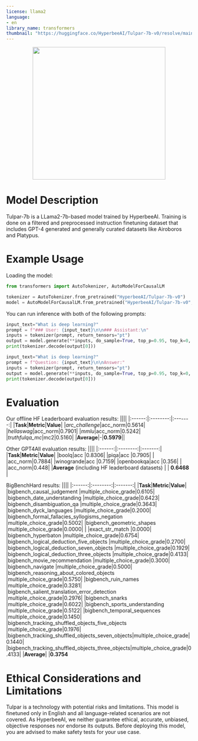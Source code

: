 ```yaml
---
license: llama2
language:
- en
library_name: transformers
thumbnail: "https://huggingface.co/HyperbeeAI/Tulpar-7b-v0/resolve/main/tulpar.png"
---
```


<p align="center">
  <img src="https://huggingface.co/HyperbeeAI/Tulpar-7b-v0/resolve/main/tulpar.png" width="360" height="360" >
</p>

# Model Description
Tulpar-7b is a LLama2-7b-based model trained by HyperbeeAI. Training is done on a filtered and preprocessed instruction finetuning dataset that includes GPT-4 generated and generally curated datasets like Airoboros and Platypus. 

# Example Usage

Loading the model:
```python
from transformers import AutoTokenizer, AutoModelForCausalLM

tokenizer = AutoTokenizer.from_pretrained("HyperbeeAI/Tulpar-7b-v0")
model = AutoModelForCausalLM.from_pretrained("HyperbeeAI/Tulpar-7b-v0", device_map="auto")
```

You can run inference with both of the following prompts:
```python
input_text="What is deep learning?"
prompt = f"### User: {input_text}\n\n### Assistant:\n"
inputs = tokenizer(prompt, return_tensors="pt")
output = model.generate(**inputs, do_sample=True, top_p=0.95, top_k=0, max_new_tokens=512)
print(tokenizer.decode(output[0]))
```

```python
input_text="What is deep learning?"
prompt = f"Question: {input_text}\n\nAnswer:"
inputs = tokenizer(prompt, return_tensors="pt")
output = model.generate(**inputs, do_sample=True, top_p=0.95, top_k=0, max_new_tokens=512)
print(tokenizer.decode(output[0]))
```


# Evaluation
Our offline HF Leaderboard evaluation results:
||||
|:------:|:--------:|:-------:|
|**Task**|**Metric**|**Value**|
|*arc_challenge*|acc_norm|0.5614|
|*hellaswag*|acc_norm|0.7901|
|*mmlu*|acc_norm|0.5242|
|*truthfulqa_mc*|mc2|0.5160|
|**Average**|-|**0.5979**||

Other GPT4All evaluation results:
||||
|:------:|:--------:|:-------:|
|**Task**|**Metric**|**Value**|
|boolq|acc   |0.8306|
|piqa|acc     |0.7905|
|    |acc_norm|0.7884|
|winogrande|acc   |0.7159|
|openbookqa|acc     |0.356|
|          |acc_norm|0.448|
|**Average** (including HF leaderboard datasets) | | **0.6468** |

BigBenchHard results:
||||
|:------:|:--------:|:-------:|
|**Task**|**Metric**|**Value**|
|bigbench_causal_judgement                       |multiple_choice_grade|0.6105|
|bigbench_date_understanding                     |multiple_choice_grade|0.6423|
|bigbench_disambiguation_qa                      |multiple_choice_grade|0.3643|
|bigbench_dyck_languages                         |multiple_choice_grade|0.2000|
|bigbench_formal_fallacies_syllogisms_negation   |multiple_choice_grade|0.5002|
|bigbench_geometric_shapes                       |multiple_choice_grade|0.0000|
|                                                |exact_str_match      |0.0000|
|bigbench_hyperbaton                             |multiple_choice_grade|0.6754|
|bigbench_logical_deduction_five_objects         |multiple_choice_grade|0.2700|
|bigbench_logical_deduction_seven_objects        |multiple_choice_grade|0.1929|
|bigbench_logical_deduction_three_objects        |multiple_choice_grade|0.4133|
|bigbench_movie_recommendation                   |multiple_choice_grade|0.3000|
|bigbench_navigate                               |multiple_choice_grade|0.5000|
|bigbench_reasoning_about_colored_objects        |multiple_choice_grade|0.5750|
|bigbench_ruin_names                             |multiple_choice_grade|0.3281|
|bigbench_salient_translation_error_detection    |multiple_choice_grade|0.2976|
|bigbench_snarks                                 |multiple_choice_grade|0.6022|
|bigbench_sports_understanding                   |multiple_choice_grade|0.5122|
|bigbench_temporal_sequences                     |multiple_choice_grade|0.1450|
|bigbench_tracking_shuffled_objects_five_objects |multiple_choice_grade|0.1976|
|bigbench_tracking_shuffled_objects_seven_objects|multiple_choice_grade|0.1440|
|bigbench_tracking_shuffled_objects_three_objects|multiple_choice_grade|0.4133|
|**Average**| |**0.3754**

# Ethical Considerations and Limitations
Tulpar is a technology with potential risks and limitations. This model is finetuned only in English and all language-related scenarios are not covered. As HyperbeeAI, we neither guarantee ethical, accurate, unbiased, objective responses nor endorse its outputs. Before deploying this model, you are advised to make safety tests for your use case.